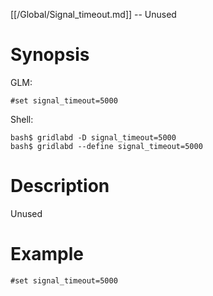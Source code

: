 [[/Global/Signal_timeout.md]] -- Unused

# Synopsis
GLM:
~~~
#set signal_timeout=5000
~~~
Shell:
~~~
bash$ gridlabd -D signal_timeout=5000
bash$ gridlabd --define signal_timeout=5000
~~~

# Description

Unused

# Example

~~~
#set signal_timeout=5000
~~~
